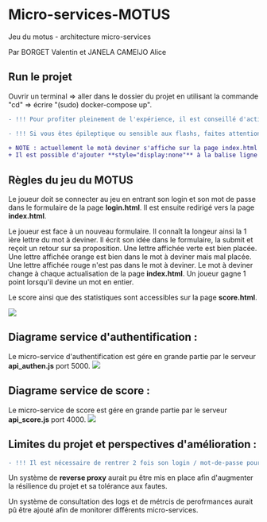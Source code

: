 # Micro-services-MOTUS

Jeu du motus - architecture micro-services

Par BORGET Valentin et JANELA CAMEIJO Alice

## Run le projet
Ouvrir un terminal => aller dans le dossier du projet en utilisant la commande "cd" => écrire "(sudo) docker-compose up".

```diff 
- !!! Pour profiter pleinement de l'expérience, il est conseillé d'activer le son sur son PC.

- !!! Si vous êtes épileptique ou sensible aux flashs, faites attention à la page score. 

+ NOTE : actuellement le motà deviner s'affiche sur la page index.html pour permettre de le deviner plus facilement. 
+ Il est possible d'ajouter **style="display:none"** à la balise ligne 44 du fichier de code pour réellement jouer au jeu.
```

## Règles du jeu du MOTUS
Le joueur doit se connecter au jeu en entrant son login et son mot de passe dans le formulaire de la page **login.html**. Il est ensuite redirigé vers la page **index.html**.

Le joueur est face à un nouveau formulaire. Il connaît la longeur ainsi la 1 ière lettre du mot à deviner.
Il écrit son idée dans le formulaire, la submit et reçoit un retour sur sa proposition.
Une lettre affichée verte est bien placée. Une lettre affichée orange est bien dans le mot à deviner mais mal placée. Une lettre affichée rouge n'est pas dans le mot à deviner.
Le mot à deviner change à chaque actualisation de la page **index.html**.
Un joueur gagne 1 point lorsqu'il devine un mot en entier.

Le score ainsi que des statistiques sont accessibles sur la page **score.html**. 

[![](https://mermaid.ink/img/pako:eNpVUctuwjAQ_BXLl7oS9MghqpAKAcG5vREOlr0kFok3cjYFhPmgfkd_rE5sVLDk1-zMrHb3yhVq4BkvnWwr9pUXloX1sVNoLShiaFmLjvZsOp37GpWsWY2lsQzOpqPOs6UwVsP5raKmfk3qgcye2Bqhsy8UVX4hRvRRsxgTpKx-GcHl7t97H01LIHZCp30uwOoWjY3_ZJPvntAkckC9s1EXrJN5jKkK1DGGVkJh00oHyWw1Mtbi2yhCd3lCN-Lk0JYJ20QvQ78_TpIJTXtns3sVKTif-e0993ootkRGyDqFDvxWjPdjR4Zz2HzCG3CNNDqM6TqinCpooOBZeGo4yL6mghf2FqiyJ_y8WMUzcj1MeN9qSZAbGQbc8Owg6w5uf18roeU)](https://mermaid.live/edit#pako:eNpVUctuwjAQ_BXLl7oS9MghqpAKAcG5vREOlr0kFok3cjYFhPmgfkd_rE5sVLDk1-zMrHb3yhVq4BkvnWwr9pUXloX1sVNoLShiaFmLjvZsOp37GpWsWY2lsQzOpqPOs6UwVsP5raKmfk3qgcye2Bqhsy8UVX4hRvRRsxgTpKx-GcHl7t97H01LIHZCp30uwOoWjY3_ZJPvntAkckC9s1EXrJN5jKkK1DGGVkJh00oHyWw1Mtbi2yhCd3lCN-Lk0JYJ20QvQ78_TpIJTXtns3sVKTif-e0993ootkRGyDqFDvxWjPdjR4Zz2HzCG3CNNDqM6TqinCpooOBZeGo4yL6mghf2FqiyJ_y8WMUzcj1MeN9qSZAbGQbc8Owg6w5uf18roeU)

## Diagrame service d'authentification :
Le micro-service d'authentification est gére en grande partie par le serveur **api_authen.js** port 5000.
[![](https://mermaid.ink/img/pako:eNp1UctuwjAQ_BVrLzmEOpGqXiwVLqg_wDUSWuwNcePYqR9CFPj3OpQ2lQp7mh2NZ3bXJ5BOEQgI9JHISlpr3HscGsty4aj5e3haLsuMtphiRzYTgnUxjqKqjJNoOheieKnrupoEzutPWnHOfx3md5ORcXtteRcHw8RNM1P_kphgxf0s2ZHstaqKMgXyZXED2zEc2IPo723Ynemfr45ozA5lv5ou8lqU0fVky-KB2U6pmXA2L9MG7gnVmzbEzmeW24PXka79n4IFDOQH1Cpf_TS5N5BtBmpAZKioxWRiA429ZGmOcJujlSCiT7SANCqMP58EokUT6PIFdPWV7w)](https://mermaid.live/edit#pako:eNp1UctuwjAQ_BVrLzmEOpGqXiwVLqg_wDUSWuwNcePYqR9CFPj3OpQ2lQp7mh2NZ3bXJ5BOEQgI9JHISlpr3HscGsty4aj5e3haLsuMtphiRzYTgnUxjqKqjJNoOheieKnrupoEzutPWnHOfx3md5ORcXtteRcHw8RNM1P_kphgxf0s2ZHstaqKMgXyZXED2zEc2IPo723Ynemfr45ozA5lv5ou8lqU0fVky-KB2U6pmXA2L9MG7gnVmzbEzmeW24PXka79n4IFDOQH1Cpf_TS5N5BtBmpAZKioxWRiA429ZGmOcJujlSCiT7SANCqMP58EokUT6PIFdPWV7w)

## Diagrame service de score :
Le micro-service de score est gére en grande partie par le serveur **api_score.js** port 4000.
[![](https://mermaid.ink/img/pako:eNp9kT9PwzAQxb9K5MWtUpJIMFmiLAgJBhiyRkKufUlM_SfYF0HV9rtjEyAdWjzdk9-9--luT4STQBgJ8D6CFXCveOe5aWwWn7ISPosejb5ar3M-qNcgnIfiLWQs6xEHVpbaCa57F5DdVFVVBsA6eUqaBwhBOVuj87yDogN8RDALOgbwdJnTaHmqX56LgF7ZTrW7RfqZRiwngNORCWEj5SlCGwoPXD4oDdnhkOSHVwjf-nxA1LE6A3-d4KPQGy62U8tdWs0tzdFtweb0L_AnaopNy8ku5c2WqXnWM8v_zWRFDHjDlYw32qeUhmAPBhrCYimh5aPGhjT2GK18RFfvrCAM_QgrMg6S4-9JCWu5DnD8AvjoqSc)](https://mermaid.live/edit#pako:eNp9kT9PwzAQxb9K5MWtUpJIMFmiLAgJBhiyRkKufUlM_SfYF0HV9rtjEyAdWjzdk9-9--luT4STQBgJ8D6CFXCveOe5aWwWn7ISPosejb5ar3M-qNcgnIfiLWQs6xEHVpbaCa57F5DdVFVVBsA6eUqaBwhBOVuj87yDogN8RDALOgbwdJnTaHmqX56LgF7ZTrW7RfqZRiwngNORCWEj5SlCGwoPXD4oDdnhkOSHVwjf-nxA1LE6A3-d4KPQGy62U8tdWs0tzdFtweb0L_AnaopNy8ku5c2WqXnWM8v_zWRFDHjDlYw32qeUhmAPBhrCYimh5aPGhjT2GK18RFfvrCAM_QgrMg6S4-9JCWu5DnD8AvjoqSc)

## Limites du projet et perspectives d'amélioration :
```diff 
- !!! Il est nécessaire de rentrer 2 fois son login / mot-de-passe pour accéder au jeu.
```

Un système de **reverse proxy** aurait pu être mis en place afin d'augmenter la résilience du projet et sa tolérance aux fautes.

Un système de consultation des logs et de métrcis de perofrmances aurait pû être ajouté afin de monitorer différents micro-services.
